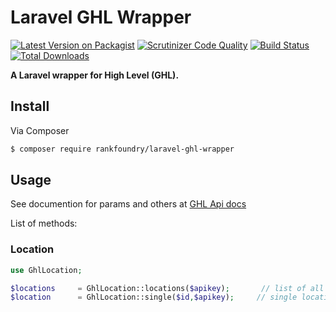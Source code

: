 # Laravel GHL Wrapper

[![Latest Version on Packagist](https://img.shields.io/packagist/v/RankFoundry/Laravel-GHL-Wrapper.svg?style=flat-square)](https://packagist.org/packages/RankFoundry/Laravel-GHL-Wrapper)
[![Scrutinizer Code Quality](https://scrutinizer-ci.com/g/RankFoundry/Laravel-GHL-Wrapper/badges/quality-score.png?b=master)](https://scrutinizer-ci.com/g/RankFoundry/Laravel-GHL-Wrapper/?branch=master)
[![Build Status](https://scrutinizer-ci.com/g/RankFoundry/Laravel-GHL-Wrapper/badges/build.png?b=master)](https://scrutinizer-ci.com/g/RankFoundry/Laravel-GHL-Wrapper/build-status/master)
[![Total Downloads](https://img.shields.io/packagist/dt/RankFoundry/Laravel-GHL-Wrapper.svg?style=flat-square)](https://packagist.org/packages/RankFoundry/Laravel-GHL-Wrapper)


**A Laravel wrapper for High Level (GHL).**

## Install

Via Composer

``` bash
$ composer require rankfoundry/laravel-ghl-wrapper
```

## Usage
See documention for params and others at [GHL Api docs](https://developers.gohighlevel.com/)

List of methods: 

### Location

``` php
use GhlLocation;

$locations     = GhlLocation::locations($apikey);       // list of all agency locations
$location      = GhlLocation::single($id,$apikey);     // single location
```

